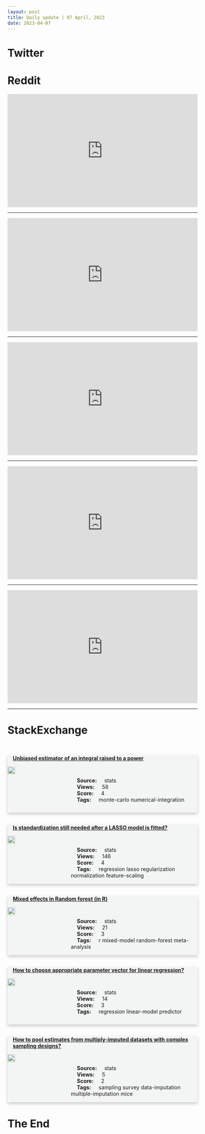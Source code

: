 ```yaml
---
layout: post
title: Daily update | 07 April, 2023
date: 2023-04-07
---
```


<script async src="https://platform.twitter.com/widgets.js" charset="utf-8"></script>


<script src='https://storage.ko-fi.com/cdn/scripts/overlay-widget.js'></script>
<script>
  kofiWidgetOverlay.draw('themldojo', {
    'type': 'floating-chat',
    'floating-chat.donateButton.text': 'Support me',
    'floating-chat.donateButton.background-color': '#f45d22',
    'floating-chat.donateButton.text-color': '#fff'
  });
</script>

# Twitter 

<blockquote class="twitter-tweet"><a href="https://twitter.com/JonathanTurley/status/1643962410552774657"></a></blockquote>

<blockquote class="twitter-tweet"><a href="https://twitter.com/JonathanTurley/status/1643967778985000960"></a></blockquote>

<blockquote class="twitter-tweet"><a href="https://twitter.com/LastCallCNBC/status/1643779255006896128"></a></blockquote>

<blockquote class="twitter-tweet"><a href="https://twitter.com/Alex_TheAnalyst/status/1643940300333670400"></a></blockquote>

<blockquote class="twitter-tweet"><a href="https://twitter.com/hardmaru/status/1643933376133619713"></a></blockquote>

<blockquote class="twitter-tweet"><a href="https://twitter.com/ylecun/status/1643942324672536577"></a></blockquote>

<blockquote class="twitter-tweet"><a href="https://twitter.com/ylecun/status/1643933287415414785"></a></blockquote>

<blockquote class="twitter-tweet"><a href="https://twitter.com/ylecun/status/1643950401492865024"></a></blockquote>

<blockquote class="twitter-tweet"><a href="https://twitter.com/ylecun/status/1643929392484057089"></a></blockquote>

<blockquote class="twitter-tweet"><a href="https://twitter.com/ylecun/status/1643933925226475522"></a></blockquote>

# Reddit 

<iframe id="reddit-embed" src="https://www.redditmedia.com/r/datascience/comments/12dbhsg/pandas_20_is_going_live_and_apache_arrow_will?ref_source=embed&amp;ref=share&amp;embed=true" sandbox="allow-scripts allow-same-origin allow-popups" style="border: none;" height="300" width="100%" scrolling="yes"></iframe>
<hr style="width:100%;text-align:left;margin-left:0">
<iframe id="reddit-embed" src="https://www.redditmedia.com/r/datascience/comments/12dhmus/ever_disassociate_during_job_interviews_because?ref_source=embed&amp;ref=share&amp;embed=true" sandbox="allow-scripts allow-same-origin allow-popups" style="border: none;" height="300" width="100%" scrolling="yes"></iframe>
<hr style="width:100%;text-align:left;margin-left:0">
<iframe id="reddit-embed" src="https://www.redditmedia.com/r/dataengineering/comments/12da1uw/i_messed_up_today?ref_source=embed&amp;ref=share&amp;embed=true" sandbox="allow-scripts allow-same-origin allow-popups" style="border: none;" height="300" width="100%" scrolling="yes"></iframe>
<hr style="width:100%;text-align:left;margin-left:0">
<iframe id="reddit-embed" src="https://www.redditmedia.com/r/MachineLearning/comments/12dkla0/d_working_with_various_openai_models_my_thoughts?ref_source=embed&amp;ref=share&amp;embed=true" sandbox="allow-scripts allow-same-origin allow-popups" style="border: none;" height="300" width="100%" scrolling="yes"></iframe>
<hr style="width:100%;text-align:left;margin-left:0">
<iframe id="reddit-embed" src="https://www.redditmedia.com/r/dataengineering/comments/12db1ol/dozer_the_future_of_data_apis?ref_source=embed&amp;ref=share&amp;embed=true" sandbox="allow-scripts allow-same-origin allow-popups" style="border: none;" height="300" width="100%" scrolling="yes"></iframe>
<hr style="width:100%;text-align:left;margin-left:0">

<style>
.card {
box-shadow: 0 4px 8px 0 rgba(0,0,0,0.2);
transition: 0.3s;
width: 100%;
background-color: #F3F4F4;
}
p{
    margin-left:  3em;
    padding-top: 1em;
}
.part2{
    display: grid;
    grid-template-columns: 1fr 3fr;
}
h4{
    margin: 1em;
}

.card:hover {
box-shadow: 0 8px 16px 0 rgba(0,0,0,0.2);
}
b {
padding: 2px 16px;
}
</style>
  
# StackExchange 


  <br>
  <div class="card">
  <h4><a href='https://stats.stackexchange.com/questions/612089/unbiased-estimator-of-an-integral-raised-to-a-power'>Unbiased estimator of an integral raised to a power</a></h4> 
  <div class="part2">
      <img src="https://cdn.sstatic.net/Sites/stats/Img/apple-touch-icon@2.png?v=344f57aa10cc" alt="Img missing!" style="width:40%">
      <p><b>Source:</b> stats<br><b>Views:</b> 58<br><b>Score:</b> 4<br><b>Tags:</b> <span class="badge badge-dark">monte-carlo</span> <span class="badge badge-dark">numerical-integration</span></p> 
  </div>
  </div>
      
  <br>
  <div class="card">
  <h4><a href='https://stats.stackexchange.com/questions/612065/is-standardization-still-needed-after-a-lasso-model-is-fitted'>Is standardization still needed after a LASSO model is fitted?</a></h4> 
  <div class="part2">
      <img src="https://cdn.sstatic.net/Sites/stats/Img/apple-touch-icon@2.png?v=344f57aa10cc" alt="Img missing!" style="width:40%">
      <p><b>Source:</b> stats<br><b>Views:</b> 146<br><b>Score:</b> 4<br><b>Tags:</b> <span class="badge badge-dark">regression</span> <span class="badge badge-dark">lasso</span> <span class="badge badge-dark">regularization</span> <span class="badge badge-dark">normalization</span> <span class="badge badge-dark">feature-scaling</span></p> 
  </div>
  </div>
      
  <br>
  <div class="card">
  <h4><a href='https://stats.stackexchange.com/questions/612170/mixed-effects-in-random-forest-in-r'>Mixed effects in Random forest (in R)</a></h4> 
  <div class="part2">
      <img src="https://cdn.sstatic.net/Sites/stats/Img/apple-touch-icon@2.png?v=344f57aa10cc" alt="Img missing!" style="width:40%">
      <p><b>Source:</b> stats<br><b>Views:</b> 21<br><b>Score:</b> 3<br><b>Tags:</b> <span class="badge badge-dark">r</span> <span class="badge badge-dark">mixed-model</span> <span class="badge badge-dark">random-forest</span> <span class="badge badge-dark">meta-analysis</span></p> 
  </div>
  </div>
      
  <br>
  <div class="card">
  <h4><a href='https://stats.stackexchange.com/questions/612127/how-to-choose-appropriate-parameter-vector-for-linear-regression'>How to choose appropriate parameter vector for linear regression?</a></h4> 
  <div class="part2">
      <img src="https://cdn.sstatic.net/Sites/stats/Img/apple-touch-icon@2.png?v=344f57aa10cc" alt="Img missing!" style="width:40%">
      <p><b>Source:</b> stats<br><b>Views:</b> 14<br><b>Score:</b> 3<br><b>Tags:</b> <span class="badge badge-dark">regression</span> <span class="badge badge-dark">linear-model</span> <span class="badge badge-dark">predictor</span></p> 
  </div>
  </div>
      
  <br>
  <div class="card">
  <h4><a href='https://stats.stackexchange.com/questions/612183/how-to-pool-estimates-from-multiply-imputed-datasets-with-complex-sampling-desig'>How to pool estimates from multiply-imputed datasets with complex sampling designs?</a></h4> 
  <div class="part2">
      <img src="https://cdn.sstatic.net/Sites/stats/Img/apple-touch-icon@2.png?v=344f57aa10cc" alt="Img missing!" style="width:40%">
      <p><b>Source:</b> stats<br><b>Views:</b> 5<br><b>Score:</b> 2<br><b>Tags:</b> <span class="badge badge-dark">sampling</span> <span class="badge badge-dark">survey</span> <span class="badge badge-dark">data-imputation</span> <span class="badge badge-dark">multiple-imputation</span> <span class="badge badge-dark">mice</span></p> 
  </div>
  </div>
      
# The End
